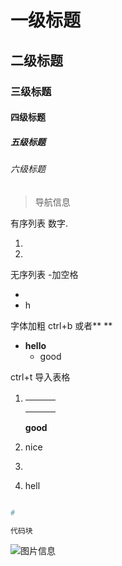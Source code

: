 
# 一级标题

## 二级标题

### 三级标题

#### 四级标题

##### 五级标题

###### 六级标题

> 导航信息
>
> 

有序列表 数字. 

1. 
2. 

无序列表 -加空格

- 
- h

字体加粗 ctrl+b 或者** **

- **hello**
  - good



ctrl+t 导入表格



1. |      |      |      |
   | ---- | ---- | ---- |
   |      |      |      |
   |      |      |      |
   |      |      |      |

   **good**

2. nice

3. 

4. hell




```

```



```python
#
```



```html
代码块
```

![图片信息](/Users/zhangjiao/Desktop/python基础/GIL全局解释器锁.png)

